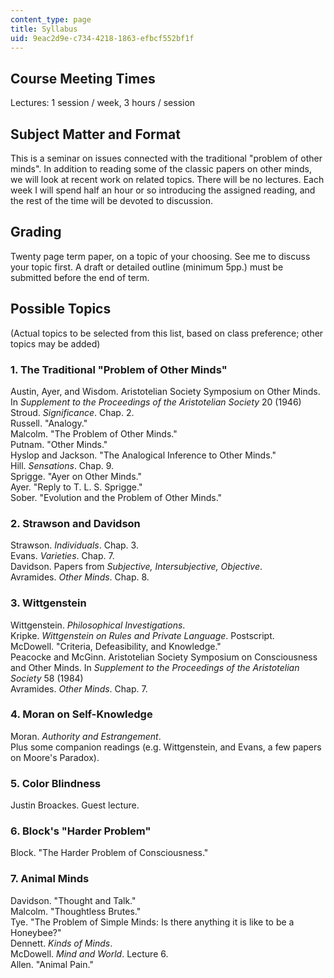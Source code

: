 ```yaml
---
content_type: page
title: Syllabus
uid: 9eac2d9e-c734-4218-1863-efbcf552bf1f
---
```


Course Meeting Times
--------------------

Lectures: 1 session / week, 3 hours / session

Subject Matter and Format
-------------------------

This is a seminar on issues connected with the traditional "problem of other minds". In addition to reading some of the classic papers on other minds, we will look at recent work on related topics. There will be no lectures. Each week I will spend half an hour or so introducing the assigned reading, and the rest of the time will be devoted to discussion.

Grading
-------

Twenty page term paper, on a topic of your choosing. See me to discuss your topic first. A draft or detailed outline (minimum 5pp.) must be submitted before the end of term.

Possible Topics
---------------

(Actual topics to be selected from this list, based on class preference; other topics may be added)

### 1\. The Traditional "Problem of Other Minds"

Austin, Ayer, and Wisdom. Aristotelian Society Symposium on Other Minds. In _Supplement to the Proceedings of the Aristotelian Society_ 20 (1946)  
Stroud. _Significance_. Chap. 2.  
Russell. "Analogy."  
Malcolm. "The Problem of Other Minds."  
Putnam. "Other Minds."  
Hyslop and Jackson. "The Analogical Inference to Other Minds."  
Hill. _Sensations_. Chap. 9.  
Sprigge. "Ayer on Other Minds."  
Ayer. "Reply to T. L. S. Sprigge."  
Sober. "Evolution and the Problem of Other Minds."

### 2\. Strawson and Davidson

Strawson. _Individuals_. Chap. 3.  
Evans. _Varieties_. Chap. 7.  
Davidson. Papers from _Subjective, Intersubjective, Objective_.  
Avramides. _Other Minds_. Chap. 8.

### 3\. Wittgenstein

Wittgenstein. _Philosophical Investigations_.  
Kripke. _Wittgenstein on Rules and Private Language_. Postscript.  
McDowell. "Criteria, Defeasibility, and Knowledge."  
Peacocke and McGinn. Aristotelian Society Symposium on Consciousness and Other Minds. In _Supplement to the Proceedings of the Aristotelian Society_ 58 (1984)  
Avramides. _Other Minds_. Chap. 7.

### 4\. Moran on Self-Knowledge

Moran. _Authority and Estrangement_.  
Plus some companion readings (e.g. Wittgenstein, and Evans, a few papers on Moore's Paradox).

### 5\. Color Blindness

Justin Broackes. Guest lecture.

### 6\. Block's "Harder Problem"

Block. "The Harder Problem of Consciousness."

### 7\. Animal Minds

Davidson. "Thought and Talk."  
Malcolm. "Thoughtless Brutes."  
Tye. "The Problem of Simple Minds: Is there anything it is like to be a Honeybee?"  
Dennett. _Kinds of Minds_.  
McDowell. _Mind and World_. Lecture 6.  
Allen. "Animal Pain."